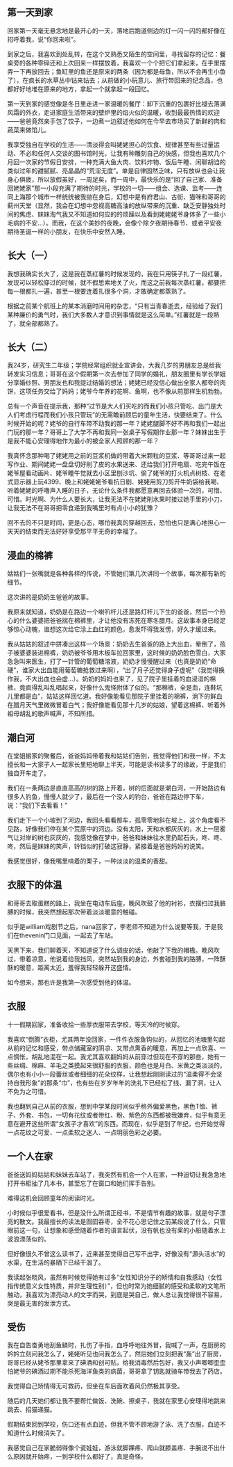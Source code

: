 ## 第一天到家
回家第一天毫无悬念地是最开心的一天，落地后跑道侧边的灯一闪一闪的都好像在招呼着我，说“你回来啦”。

到家之后，我喜欢到处乱转，在这个又熟悉又陌生的空间里，寻找留存的记忆：餐桌旁的各种零碎还和上次回来一样摆放着，我喜欢一个个把它们拿起来，在手里摆弄一下再放回去；鱼缸里的鱼还是原来的两条（因为都是母鱼，所以不会再生小鱼了），在疯长的水草丛中钻来钻去；从前做的小玩意儿、旅行带回来的纪念品，也都好好地堆在原来的地方，拿起一个就拿起一段回忆。

第一天到家的感觉像是冬日里走进一家温暖的餐厅：卸下沉重的包裹好比褪去落满风霜的外衣，走进家庭生活带来的壁炉里的焰火似的温暖，收到最最热情的欢迎——爸爸竟然亲手包了饺子，一边煮一边叙述他如何在今早去市场买了新鲜的肉和蔬菜来做馅儿。

我享受独自在学校的生活——清淡得会叫姥姥担心的饮食、规律甚至有些过量运动、不必和任何人交谈的图书馆时光，让我有种雕刻自己的快感，但我也喜欢几个月回一次家的节假日安排，一种充满大鱼大肉、饮料炸物、饭后午睡、闲聊胡诌的类似过年的甜腻腻、亮晶晶的“荒淫无度”。单是自律固然乏味，只有放纵也会让我身心俱疲，所以放假虽好，一周足矣，而一周中，最快乐的是“回了自己家、准备回姥姥家”那一小段充满了期待的时光，学校的一切——组会、选课、监考——连同上海那个城市一样统统被我抛在身后，幻想中是有府君山、古街、猫咪和哥哥的蓟州天堂（显然，我会在幻想中忽视高糖高油的放纵带来的沉重、缺乏安静独处时间的焦虑、妹妹淘气我又不知道如何应的的烦躁以及看到姥姥姥爷身体多了一些小毛病的不安…）。而我，在这个美妙的夜晚，会像个除夕夜期待春节、或者平安夜期待圣诞一样的小朋友，在快乐中安然入睡。


## 长大（一）
我想我确实长大了，这是我在蒸红薯的时候发现的，我在只用筷子扎了一段红薯，发现可以轻松穿过的时候，就不假思索地关了火，而这之前我每次蒸红薯，都要把每一根都扎一遍，甚至一根要连着扎很多个洞，才敢确定都蒸熟了。

根据之前某个航班上的某本消磨时间用的杂志，“只有当青春逝去，经验给了我们某种廉价的勇气时，我们大多数人才意识到事情就是这么简单。”红薯就是一段熟了，就全部都熟了。


## 长大（二）
我24岁，研究生二年级；学院经常组织就业宣讲会，大我几岁的男朋友总是给我转发实习信息；哥哥在这个假期第一次去参加了同学的婚礼，朋友圈里有学长学姐分享婚纱照、男朋友也和我提过结婚的想法；姥姥已经没信心做出全家人都夸的肉饼，这项任务交给了妈妈；姥爷今年养的花啊、鱼啊，也不像从前那样生机勃勃。

总有一个声音在提示我，那种“过节是大人们买吃的而我们小孩只管吃、出门是大人们考虑行程而我们小孩只管玩”的无需瞻前顾后的童年生活，快要结束了。什么时候开始的呢？姥爷的自行车带不动我的那一年？姥姥腿脚不好不再和我们一起出门玩的那一年？哥哥上了大学不再和我同一张桌子写假期作业那一年？妹妹出生于是我不能心安理得地作为最小的被全家人照顾的那一年？

我真怀念那种喝了姥姥用之前的豆浆机做的带着大米颗粒的豆浆、等哥哥过来一起写作业、期间姥姥一盘盘切好削了皮的水果送来、还给我们打开电扇、吃完午饭在姥爷屋看动画片、姥爷睡午觉就去小区里刨沙坑、偷了姥爷的打火机点树枝、在老式显示器上玩4399、晚上和姥姥姥爷看抗日剧、姥姥用剪刀剪开牛奶袋给我喝、听着姥姥的呼噜声入睡的日子，无论什么条件我都愿意再回去体验一次的，可惜、可惜。时光啊、为什么人要长大，让我无法不在姥姥削水果时接过她手里的小刀，让我无法不在哥哥把零食递到我嘴里时有点小小的犹豫？

回不去的不只是时间，更是心态，哪怕我真的穿越回去，恐怕也只是满心地担心一天天的结束而无法好好享受那平平无奇的幸福了。


## 浸血的棉裤
姑姑们一张嘴就是各种各样的传说，不管她们第几次讲同一个故事，每次都有新的细节。

这次讲的是奶奶生爸爸的故事。

我原来就知道，奶奶是在路边一个喇叭杆儿还是路灯杆儿下生的爸爸，然后一个热心的什么婆婆把爸爸揣在棉裤里，才让他没有冻死在寒冬腊月。这故事本身已经足够惊心动魄，谁想这次给它涂上血红的颜色，愈发吓得我发愣，好久才缓过来。

我从姑姑的叙述中拼凑出这样一个场景：奶奶去生爸爸的路上大出血，晕倒了，孩子被婆婆装进棉裤，奶奶被爷爷用木板车拉回家里，这时候的奶奶脸色雪白，大家急急叫来医生，打了一针管的葡萄糖溶液，奶奶才慢慢醒过来（也真是奶奶“命硬”，谁家大出血能用葡萄糖抢救过来啊），“出了月子还觉得身子虚呢”（我觉得换作我，不大出血也会虚…）。奶奶的妈妈也来了，见了院子里挂着的血浸湿的棉裤，竟疯得乱叫乱唱起来，好像什么鬼怪附体了似的。“那棉裤，全是血，连鞋坑儿里都是血”，姑姑这样回忆道。我好像能看见那院子里挂着的棉裤，淌下的鲜血在腊月天气里微微冒着白气；我好像能看见那十几岁的姑娘，望着这棉裤、听着外祖母胡乱的歌声喊声，不知所措。


## 潮白河
在堂姐搬家的聚餐后，爸爸妈妈带着我和姑姑们告别，我觉得他们和我一样，不太擅长和一大家子人一起家长里短地聊上半天，可能是读书读多了的缘故，于是我们独自开车走了。

我们在一条两边是直直高高的树的路上开着，树的后面就是潮白河，一开始路边有很多人钓鱼，慢慢人就少了，最后在一个没人的钓台，爸爸在路边停下车，说：“我们下去看看！”

我们走下一个小坡到了河边，我回头看看那车，孤零零地斜在坡上，这个角度看不见路，好像我们停在某个荒原中的河边。没有太阳，天和水都灰灰的，水上一层雾气让对岸的树也灰灰的，我感觉像在梦中，爸爸和妹妹往水里扔起石头，咚、咚、咚，然后是妹妹的笑声，铃铛似的打破这寂静，紧接着是爸爸妈妈的说笑。

我感觉很好，像我嘴里啃着的栗子，一种淡淡的温柔的香甜。


## 衣服下的体温
和哥哥去取蛋糕的路上，我坐在电动车后座，晚风吹鼓了他的衬衫，衣摆扫过我胳膊的时候，我突然想起那次带着淡淡暖意的触碰。

似乎是william戏剧节之后，nana回家了，李老师不知道为什么说要等我，于是我们在thevenin门口见面，一起去了车站。

天黑下来，我们聊着天，不知道说了什么调皮的话，他敲了下我的帽檐。晚风吹过，带着凉意，他说着给我挡风，突然站到我的身边，外套碰到我的胳膊，一阵酥酥的暖意，距离太近，羞得我轻轻躲开这盛情。

如今想来，那也许是我第一次感受到他的体温。


## 衣服
十一假期回家，准备收拾一些厚衣服带去学校，等天冷的时候穿。

我喜欢“倒腾”衣柜，尤其两年没回家，一件件衣服鱼钩似的，从回忆的池塘里勾起从前的记忆和感受，带点储藏室的阴凉、又带点熏香的暖意，再加上一点欣喜、一点惆怅，胡乱地混在一起。我尤其喜欢翻妈妈从前穿过但现在不穿的那些，她有一些丝绸、棉麻、羊毛之类摸起来很舒服的衣服，颜色也是月白、米黄之类淡淡的，偶尔也有小小一段蕾丝或者细细的花朵纹样，让我想起刚刚读过的“温柔得不会坚持自我形象”的那条“巾”，也有些在岁岁年年的洗礼下已经松了线、漏了洞，让人不免为之可惜。

我也翻到自己从前的衣服，想到中学某段时间似乎格外偏爱黑色，黑色T恤、裤子、外套、书包，一切有花纹或者带红、粉、紫色的东西都被我嫌弃，似乎有意无意在避开这些所谓“女孩子才喜欢”的东西。而现在，似乎是到了年纪，也开始觉得一点花纹之可爱、一点柔软之迷人、一点明丽色彩之必要。


## 一个人在家
爸爸送妈妈姑姑和妹妹去车站了，我突然有机会一个人在家，一种迫切让我急急地打开书柜抽了几本书，甚至忘了在窗口和她们挥手告别。

难得这机会回顾童年的阅读时光。

小时候似乎很爱看书，但是没什么所谓正经书，不是情节有趣的故事，就是句子漂亮的散文。我最擅长的读法是囫囵吞枣，全不花心思记住之前某段说了什么，只管眼前这一句，让想象和感受随着作者的语言起伏，没有帆也没有桨的小船随着水上波浪漂荡似的。

但好像很久不曾这么读书了，近来甚至觉得自己写不出字，好像没有“源头活水”的水渠，在生活的暴晒下已经干涸了。

我读起张晓风，虽然有时候觉得她有过多“女性知识分子的矫情和自我感动（女性指传统意义女性特质，并非生理性别）”，但也时常为她细腻的感受和柔软的文笔所触动，我喜欢为漂亮动人的文字而哭，到底是哭自己，做人总让我觉得很不容易，哭是最无害的发泄方式。


## 受伤
我在自告奋勇地刮鱼鳞时，扎伤了手指，血呼呼地往外冒，我喊了一声，在厨房的妗妗立刻问我怎么了，姥姥听见也问我怎么了，然后她们立刻把我“轰”出了厨房，哥哥已经从姥爷那里拿来了碘酒和创可贴，给我消毒然后包好，我又小声唧唧歪歪怕姥爷的碘酒过期不能杀死海洋鱼类的病菌，哥哥拿了钥匙就骑车带我去了药店。

我觉得自己矫情得无可救药，但坐在车后面吹着风仍然极其享受。

随后的几天她们都让我不要帮忙做饭、洗碗、擦桌子，我就在家里心安理得地跳来跳去、招猫递猫。

假期结束回到学校，伤口还有点血迹，但我不管不顾地游了泳、洗了衣服，血迹不知道什么时候消失了。

我感觉自己在家脆弱得像个瓷娃娃，游泳就脚踝疼、爬山就膝盖疼、手腕说不出什么原因就开始疼，一到学校什么都好了，真是奇怪。
